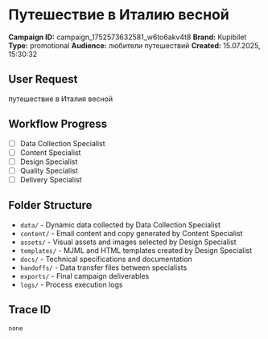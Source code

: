 # Путешествие в Италию весной

**Campaign ID:** campaign_1752573632581_w6to6akv4t8
**Brand:** Kupibilet
**Type:** promotional
**Audience:** любители путешествий
**Created:** 15.07.2025, 15:30:32

## User Request
путешествие в Италия весной

## Workflow Progress
- [ ] Data Collection Specialist
- [ ] Content Specialist  
- [ ] Design Specialist
- [ ] Quality Specialist
- [ ] Delivery Specialist

## Folder Structure

- `data/` - Dynamic data collected by Data Collection Specialist
- `content/` - Email content and copy generated by Content Specialist
- `assets/` - Visual assets and images selected by Design Specialist
- `templates/` - MJML and HTML templates created by Design Specialist
- `docs/` - Technical specifications and documentation
- `handoffs/` - Data transfer files between specialists
- `exports/` - Final campaign deliverables
- `logs/` - Process execution logs

## Trace ID
`none`
